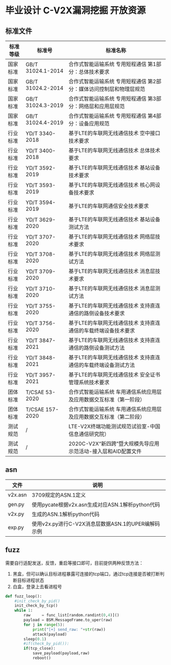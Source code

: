 # 毕业设计 C-V2X漏洞挖掘 开放资源

## 标准文件

| 标准等级 | 标准号            | 标准名称                                                     |
| -------- | ----------------- | ------------------------------------------------------------ |
| 国家标准 | GB/T 31024.1-2014 | 合作式智能运输系统 专用短程通信 第1部分：总体技术要求        |
| 国家标准 | GB/T 31024.2-2014 | 合作式智能运输系统 专用短程通信 第2部分：媒体访问控制层和物理层规范 |
| 国家标准 | GB/T 31024.3-2019 | 合作式智能运输系统 专用短程通信 第3部分：网络层和应用层规范  |
| 国家标准 | GB/T 31024.4-2019 | 合作式智能运输系统 专用短程通信 第4部分：设备应用规范        |
| 行业标准 | YD/T 3340-2018    | 基于LTE的车联网无线通信技术 空中接口技术要求                 |
| 行业标准 | YD/T 3400-2018    | 基于LTE的车联网无线通信技术 总体技术要求                     |
| 行业标准 | YD/T 3592-2019    | 基于LTE的车联网无线通信技术 基站设备技术要求                 |
| 行业标准 | YD/T 3593-2019    | 基于LTE的车联网无线通信技术 核心网设备技术要求               |
| 行业标准 | YD/T 3594-2019    | 基于LTE的车联网通信安全技术要求                              |
| 行业标准 | YD/T 3629-2020    | 基于LTE的车联网无线通信技术 基站设备测试方法                 |
| 行业标准 | YD/T 3707-2020    | 基于LTE的车联网无线通信技术 网络层技术要求                   |
| 行业标准 | YD/T 3708-2020    | 基于LTE的车联网无线通信技术 网络层测试方法                   |
| 行业标准 | YD/T 3709-2020    | 基于LTE的车联网无线通信技术 消息层技术要求                   |
| 行业标准 | YD/T 3710-2020    | 基于LTE的车联网无线通信技术 消息层测试方法                   |
| 行业标准 | YD/T 3755-2020    | 基于LTE的车联网无线通信技术 支持直连通信的路侧设备技术要求   |
| 行业标准 | YD/T 3756-2020    | 基于LTE的车联网无线通信技术  支持直连通信的车载终端设备技术要求 |
| 行业标准 | YD/T 3847-2021    | 基于LTE的车联网无线通信技术 支持直连通信的路侧设备测试方法   |
| 行业标准 | YD/T 3848-2021    | 基于LTE的车联网无线通信技术  支持直连通信的车载终端设备测试方法 |
| 行业标准 | YD/T 3957-2021    | 基于LTE的车联网无线通信技术 安全证书管理系统技术要求         |
| 团体标准 | T/CSAE 53-2020    | 合作式智能运输系统  车用通信系统应用层及应用数据交互标准（第一阶段） |
| 团体标准 | T/CSAE 157-2020   | 合作式智能运输系统  车用通信系统应用层及应用数据交互标准（第二阶段） |
| 测试规范 | /   | LTE-V2X终端功能测试规范试验室-中国信息通信研究院） |
| 测试规范 | /   | 2020C-V2X“新四跨”暨大规模先导应用示范活动-接入层和AID配置文件  |

## asn

| 文件    | 说明                                               |
| ------- | -------------------------------------------------- |
| v2x.asn | 3709规定的ASN.1定义                                |
| gen.py  | 使用pycate根据v2x.asn生成对应ASN.1解析python代码   |
| v2x.py  | 生成的ASN.1解析python代码                          |
| exp.py  | 使用v2x.py进行C-V2X消息层数据ASN.1的UPER编解码示例 |


## fuzz

需要自行适配发送，反馈，重启等接口即可，目前提供两种反馈方法：

1. 黑盒，但可以确认目标进程暴露可连接的tcp端口，通过tcp连接是否被打断判断目标进程状态
2. 白盒，登录上去看进程号

```python
def fuzz_loop():
    #init_check_by_pid()
    init_check_by_tcp()
    while 1:
        raw     = func_list[random.randint(0,4)]()
        payload = BSM.MessageFrame.to_uper(raw)
        for j in range(5):
            print("[+] send_raw: "+str(raw))
            attack(payload)
        sleep(0.1)
        #if(check_by_pid()):
        if(tcp_close):
            save_payload(payload,raw)
            reboot()
```